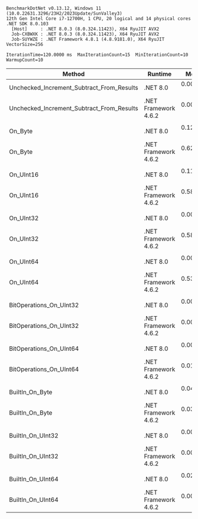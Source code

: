 ```

BenchmarkDotNet v0.13.12, Windows 11 (10.0.22631.3296/23H2/2023Update/SunValley3)
12th Gen Intel Core i7-12700H, 1 CPU, 20 logical and 14 physical cores
.NET SDK 8.0.103
  [Host]     : .NET 8.0.3 (8.0.324.11423), X64 RyuJIT AVX2
  Job-CXBWXK : .NET 8.0.3 (8.0.324.11423), X64 RyuJIT AVX2
  Job-SUYWZE : .NET Framework 4.8.1 (4.8.9181.0), X64 RyuJIT VectorSize=256

IterationTime=120.0000 ms  MaxIterationCount=15  MinIterationCount=10
WarmupCount=10

```
| Method                                    | Runtime              | Mean      | Error     | StdDev    | Median    | Ratio | RatioSD |
|------------------------------------------ |--------------------- |----------:|----------:|----------:|----------:|------:|--------:|
| Unchecked_Increment_Subtract_From_Results | .NET 8.0             | 0.0021 ns | 0.0078 ns | 0.0046 ns | 0.0000 ns |     ? |       ? |
| Unchecked_Increment_Subtract_From_Results | .NET Framework 4.6.2 | 0.0000 ns | 0.0000 ns | 0.0000 ns | 0.0000 ns |     ? |       ? |
|                                           |                      |           |           |           |           |       |         |
| On_Byte                                   | .NET 8.0             | 0.1223 ns | 0.0118 ns | 0.0078 ns | 0.1217 ns |  1.00 |    0.00 |
| On_Byte                                   | .NET Framework 4.6.2 | 0.6201 ns | 0.0344 ns | 0.0287 ns | 0.6324 ns |  5.05 |    0.35 |
|                                           |                      |           |           |           |           |       |         |
| On_UInt16                                 | .NET 8.0             | 0.1154 ns | 0.0269 ns | 0.0238 ns | 0.1075 ns |  1.00 |    0.00 |
| On_UInt16                                 | .NET Framework 4.6.2 | 0.5829 ns | 0.0527 ns | 0.0493 ns | 0.5688 ns |  5.19 |    1.08 |
|                                           |                      |           |           |           |           |       |         |
| On_UInt32                                 | .NET 8.0             | 0.0072 ns | 0.0142 ns | 0.0126 ns | 0.0000 ns |     ? |       ? |
| On_UInt32                                 | .NET Framework 4.6.2 | 0.5887 ns | 0.0256 ns | 0.0169 ns | 0.5853 ns |     ? |       ? |
|                                           |                      |           |           |           |           |       |         |
| On_UInt64                                 | .NET 8.0             | 0.0000 ns | 0.0000 ns | 0.0000 ns | 0.0000 ns |     ? |       ? |
| On_UInt64                                 | .NET Framework 4.6.2 | 0.5341 ns | 0.0159 ns | 0.0095 ns | 0.5323 ns |     ? |       ? |
|                                           |                      |           |           |           |           |       |         |
| BitOperations_On_UInt32                   | .NET 8.0             | 0.0020 ns | 0.0091 ns | 0.0054 ns | 0.0000 ns |     ? |       ? |
| BitOperations_On_UInt32                   | .NET Framework 4.6.2 | 0.0000 ns | 0.0000 ns | 0.0000 ns | 0.0000 ns |     ? |       ? |
|                                           |                      |           |           |           |           |       |         |
| BitOperations_On_UInt64                   | .NET 8.0             | 0.0097 ns | 0.0174 ns | 0.0126 ns | 0.0028 ns |     ? |       ? |
| BitOperations_On_UInt64                   | .NET Framework 4.6.2 | 0.0120 ns | 0.0136 ns | 0.0090 ns | 0.0126 ns |     ? |       ? |
|                                           |                      |           |           |           |           |       |         |
| BuiltIn_On_Byte                           | .NET 8.0             | 0.0439 ns | 0.0350 ns | 0.0327 ns | 0.0451 ns |     ? |       ? |
| BuiltIn_On_Byte                           | .NET Framework 4.6.2 | 0.0368 ns | 0.0095 ns | 0.0057 ns | 0.0366 ns |     ? |       ? |
|                                           |                      |           |           |           |           |       |         |
| BuiltIn_On_UInt32                         | .NET 8.0             | 0.0062 ns | 0.0103 ns | 0.0096 ns | 0.0000 ns |     ? |       ? |
| BuiltIn_On_UInt32                         | .NET Framework 4.6.2 | 0.0000 ns | 0.0000 ns | 0.0000 ns | 0.0000 ns |     ? |       ? |
|                                           |                      |           |           |           |           |       |         |
| BuiltIn_On_UInt64                         | .NET 8.0             | 0.0249 ns | 0.0405 ns | 0.0379 ns | 0.0014 ns |     ? |       ? |
| BuiltIn_On_UInt64                         | .NET Framework 4.6.2 | 0.0000 ns | 0.0000 ns | 0.0000 ns | 0.0000 ns |     ? |       ? |
